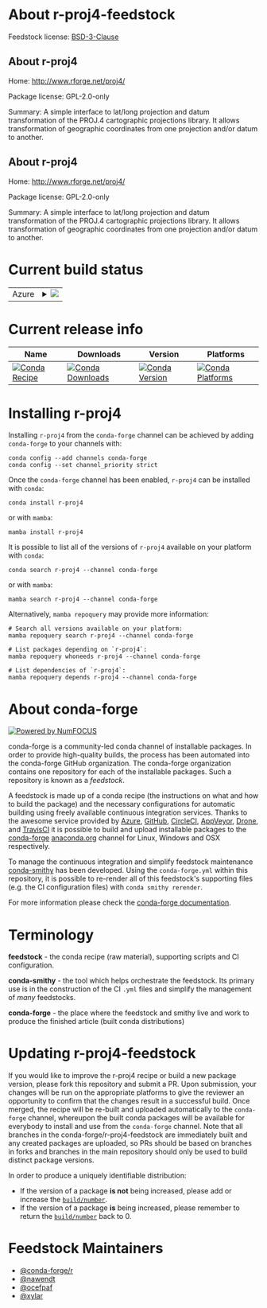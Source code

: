 About r-proj4-feedstock
=======================

Feedstock license: [BSD-3-Clause](https://github.com/conda-forge/r-proj4-feedstock/blob/main/LICENSE.txt)


About r-proj4
-------------

Home: http://www.rforge.net/proj4/

Package license: GPL-2.0-only

Summary: A simple interface to lat/long projection and datum transformation of the PROJ.4 cartographic projections library. It allows transformation of geographic coordinates from one projection and/or datum to another.

About r-proj4
-------------

Home: http://www.rforge.net/proj4/

Package license: GPL-2.0-only

Summary: A simple interface to lat/long projection and datum transformation of the PROJ.4 cartographic projections library. It allows transformation of geographic coordinates from one projection and/or datum to another.

Current build status
====================


<table>
    
  <tr>
    <td>Azure</td>
    <td>
      <details>
        <summary>
          <a href="https://dev.azure.com/conda-forge/feedstock-builds/_build/latest?definitionId=1467&branchName=main">
            <img src="https://dev.azure.com/conda-forge/feedstock-builds/_apis/build/status/r-proj4-feedstock?branchName=main">
          </a>
        </summary>
        <table>
          <thead><tr><th>Variant</th><th>Status</th></tr></thead>
          <tbody><tr>
              <td>linux_64_r_base4.3</td>
              <td>
                <a href="https://dev.azure.com/conda-forge/feedstock-builds/_build/latest?definitionId=1467&branchName=main">
                  <img src="https://dev.azure.com/conda-forge/feedstock-builds/_apis/build/status/r-proj4-feedstock?branchName=main&jobName=linux&configuration=linux%20linux_64_r_base4.3" alt="variant">
                </a>
              </td>
            </tr><tr>
              <td>linux_64_r_base4.4</td>
              <td>
                <a href="https://dev.azure.com/conda-forge/feedstock-builds/_build/latest?definitionId=1467&branchName=main">
                  <img src="https://dev.azure.com/conda-forge/feedstock-builds/_apis/build/status/r-proj4-feedstock?branchName=main&jobName=linux&configuration=linux%20linux_64_r_base4.4" alt="variant">
                </a>
              </td>
            </tr><tr>
              <td>osx_64_r_base4.3</td>
              <td>
                <a href="https://dev.azure.com/conda-forge/feedstock-builds/_build/latest?definitionId=1467&branchName=main">
                  <img src="https://dev.azure.com/conda-forge/feedstock-builds/_apis/build/status/r-proj4-feedstock?branchName=main&jobName=osx&configuration=osx%20osx_64_r_base4.3" alt="variant">
                </a>
              </td>
            </tr><tr>
              <td>osx_64_r_base4.4</td>
              <td>
                <a href="https://dev.azure.com/conda-forge/feedstock-builds/_build/latest?definitionId=1467&branchName=main">
                  <img src="https://dev.azure.com/conda-forge/feedstock-builds/_apis/build/status/r-proj4-feedstock?branchName=main&jobName=osx&configuration=osx%20osx_64_r_base4.4" alt="variant">
                </a>
              </td>
            </tr><tr>
              <td>win_64_r_base4.3</td>
              <td>
                <a href="https://dev.azure.com/conda-forge/feedstock-builds/_build/latest?definitionId=1467&branchName=main">
                  <img src="https://dev.azure.com/conda-forge/feedstock-builds/_apis/build/status/r-proj4-feedstock?branchName=main&jobName=win&configuration=win%20win_64_r_base4.3" alt="variant">
                </a>
              </td>
            </tr><tr>
              <td>win_64_r_base4.4</td>
              <td>
                <a href="https://dev.azure.com/conda-forge/feedstock-builds/_build/latest?definitionId=1467&branchName=main">
                  <img src="https://dev.azure.com/conda-forge/feedstock-builds/_apis/build/status/r-proj4-feedstock?branchName=main&jobName=win&configuration=win%20win_64_r_base4.4" alt="variant">
                </a>
              </td>
            </tr>
          </tbody>
        </table>
      </details>
    </td>
  </tr>
</table>

Current release info
====================

| Name | Downloads | Version | Platforms |
| --- | --- | --- | --- |
| [![Conda Recipe](https://img.shields.io/badge/recipe-r--proj4-green.svg)](https://anaconda.org/conda-forge/r-proj4) | [![Conda Downloads](https://img.shields.io/conda/dn/conda-forge/r-proj4.svg)](https://anaconda.org/conda-forge/r-proj4) | [![Conda Version](https://img.shields.io/conda/vn/conda-forge/r-proj4.svg)](https://anaconda.org/conda-forge/r-proj4) | [![Conda Platforms](https://img.shields.io/conda/pn/conda-forge/r-proj4.svg)](https://anaconda.org/conda-forge/r-proj4) |

Installing r-proj4
==================

Installing `r-proj4` from the `conda-forge` channel can be achieved by adding `conda-forge` to your channels with:

```
conda config --add channels conda-forge
conda config --set channel_priority strict
```

Once the `conda-forge` channel has been enabled, `r-proj4` can be installed with `conda`:

```
conda install r-proj4
```

or with `mamba`:

```
mamba install r-proj4
```

It is possible to list all of the versions of `r-proj4` available on your platform with `conda`:

```
conda search r-proj4 --channel conda-forge
```

or with `mamba`:

```
mamba search r-proj4 --channel conda-forge
```

Alternatively, `mamba repoquery` may provide more information:

```
# Search all versions available on your platform:
mamba repoquery search r-proj4 --channel conda-forge

# List packages depending on `r-proj4`:
mamba repoquery whoneeds r-proj4 --channel conda-forge

# List dependencies of `r-proj4`:
mamba repoquery depends r-proj4 --channel conda-forge
```


About conda-forge
=================

[![Powered by
NumFOCUS](https://img.shields.io/badge/powered%20by-NumFOCUS-orange.svg?style=flat&colorA=E1523D&colorB=007D8A)](https://numfocus.org)

conda-forge is a community-led conda channel of installable packages.
In order to provide high-quality builds, the process has been automated into the
conda-forge GitHub organization. The conda-forge organization contains one repository
for each of the installable packages. Such a repository is known as a *feedstock*.

A feedstock is made up of a conda recipe (the instructions on what and how to build
the package) and the necessary configurations for automatic building using freely
available continuous integration services. Thanks to the awesome service provided by
[Azure](https://azure.microsoft.com/en-us/services/devops/), [GitHub](https://github.com/),
[CircleCI](https://circleci.com/), [AppVeyor](https://www.appveyor.com/),
[Drone](https://cloud.drone.io/welcome), and [TravisCI](https://travis-ci.com/)
it is possible to build and upload installable packages to the
[conda-forge](https://anaconda.org/conda-forge) [anaconda.org](https://anaconda.org/)
channel for Linux, Windows and OSX respectively.

To manage the continuous integration and simplify feedstock maintenance
[conda-smithy](https://github.com/conda-forge/conda-smithy) has been developed.
Using the ``conda-forge.yml`` within this repository, it is possible to re-render all of
this feedstock's supporting files (e.g. the CI configuration files) with ``conda smithy rerender``.

For more information please check the [conda-forge documentation](https://conda-forge.org/docs/).

Terminology
===========

**feedstock** - the conda recipe (raw material), supporting scripts and CI configuration.

**conda-smithy** - the tool which helps orchestrate the feedstock.
                   Its primary use is in the construction of the CI ``.yml`` files
                   and simplify the management of *many* feedstocks.

**conda-forge** - the place where the feedstock and smithy live and work to
                  produce the finished article (built conda distributions)


Updating r-proj4-feedstock
==========================

If you would like to improve the r-proj4 recipe or build a new
package version, please fork this repository and submit a PR. Upon submission,
your changes will be run on the appropriate platforms to give the reviewer an
opportunity to confirm that the changes result in a successful build. Once
merged, the recipe will be re-built and uploaded automatically to the
`conda-forge` channel, whereupon the built conda packages will be available for
everybody to install and use from the `conda-forge` channel.
Note that all branches in the conda-forge/r-proj4-feedstock are
immediately built and any created packages are uploaded, so PRs should be based
on branches in forks and branches in the main repository should only be used to
build distinct package versions.

In order to produce a uniquely identifiable distribution:
 * If the version of a package **is not** being increased, please add or increase
   the [``build/number``](https://docs.conda.io/projects/conda-build/en/latest/resources/define-metadata.html#build-number-and-string).
 * If the version of a package **is** being increased, please remember to return
   the [``build/number``](https://docs.conda.io/projects/conda-build/en/latest/resources/define-metadata.html#build-number-and-string)
   back to 0.

Feedstock Maintainers
=====================

* [@conda-forge/r](https://github.com/orgs/conda-forge/teams/r/)
* [@nawendt](https://github.com/nawendt/)
* [@ocefpaf](https://github.com/ocefpaf/)
* [@xylar](https://github.com/xylar/)

